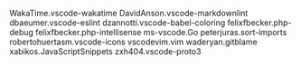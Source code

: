 WakaTime.vscode-wakatime
DavidAnson.vscode-markdownlint
dbaeumer.vscode-eslint
dzannotti.vscode-babel-coloring
felixfbecker.php-debug
felixfbecker.php-intellisense
ms-vscode.Go
peterjuras.sort-imports
robertohuertasm.vscode-icons
vscodevim.vim
waderyan.gitblame
xabikos.JavaScriptSnippets
zxh404.vscode-proto3
